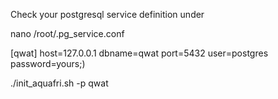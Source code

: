 


Check your postgresql service definition under

nano /root/.pg_service.conf

[qwat]
host=127.0.0.1
dbname=qwat
port=5432
user=postgres
password=yours;)


./init_aquafri.sh -p qwat